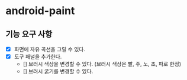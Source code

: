# android-paint

## 기능 요구 사항

- [X] 화면에 자유 곡선을 그릴 수 있다.
- [X] 도구 패널을 추가한다.
    - [] 브러시 색상을 변경할 수 있다. (브러시 색상은 빨, 주, 노, 초, 파로 한정)
    - [] 브러시 굵기를 변경할 수 있다.

